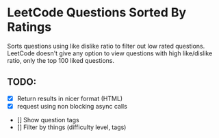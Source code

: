 # LeetCode Questions Sorted By Ratings
Sorts questions using like dislike ratio to filter out low rated questions.
LeetCode doesn't give any option to view questions with high like/dislike ratio, only the top 100 liked questions.

## TODO:
- [x] Return results in nicer format (HTML)
- [x] request using non blocking async calls
- [] Show question tags
- [] Filter by things (difficulty level, tags)
